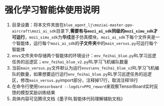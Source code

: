 # 强化学习智能体使用说明
1. 目录设置：将本文件夹放在`blue_agent_lj\moziai-master-ppo-aircraft\mozi_ai_sdk`目录下,**需要有与`mozi_ai_sdk`同级的`mozi_simu_sdk`才可运行**，`mozi_simu_sdk`为**华戍**墨子仿真模块，`mozi_ai_sdk`下每个文件夹是一个智能体，运行每个`mozi_ai_sdk`的**子文件夹**中的`main_versus.py`可运行每个智能体
2. `envs`文件夹中存储两个智能体的环境设计：`env_feihai_blue.py`RL学习巡逻任务的巡逻区；`env_feihai_blue_v2.py`RL学习飞机编队数量
3. 当前`main_versus.py`文件默认为运行`envs\env_feihai_blue_v2`RL学习飞机编队的数量，如果想要运行运行`env_feihai_blue.py`RL学习巡逻任务的巡逻区，修改`main_versus.py`import部分，注释掉17行，取消注释18行
4. 在命令行使用`tensorboard --logdir=PPO_reward`来观察TensorBoard实时反馈的模型奖励训练结果
5. 具体内容可见腾讯文档《墨子RL智能体代码理解辅助文档》